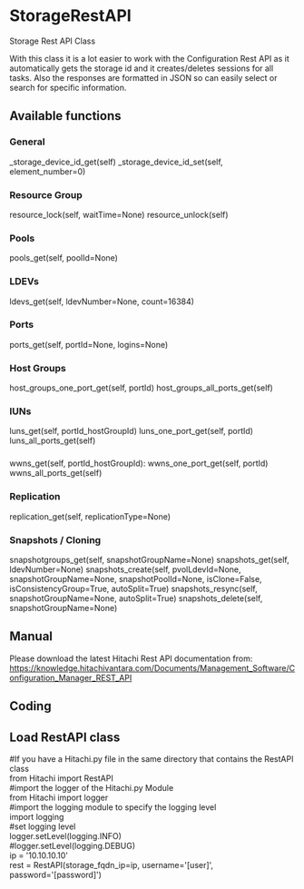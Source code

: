 # StorageRestAPI<br />
Storage Rest API Class<br />

With this class it is a lot easier to work with the Configuration Rest API as it automatically gets the storage id and it creates/deletes sessions for all tasks.
Also the responses are formatted in JSON so can easily select or search for specific information.

## Available functions
### General
_storage_device_id_get(self)
_storage_device_id_set(self, element_number=0)
### Resource Group
resource_lock(self, waitTime=None)
resource_unlock(self)
### Pools
pools_get(self, poolId=None)
### LDEVs
ldevs_get(self, ldevNumber=None, count=16384)
### Ports
ports_get(self, portId=None, logins=None)
### Host Groups
host_groups_one_port_get(self, portId)
host_groups_all_ports_get(self)
### lUNs
luns_get(self, portId_hostGroupId)
luns_one_port_get(self, portId)
luns_all_ports_get(self)
### 
wwns_get(self, portId_hostGroupId):
wwns_one_port_get(self, portId)
wwns_all_ports_get(self)
### Replication
replication_get(self, replicationType=None)
### Snapshots / Cloning
snapshotgroups_get(self, snapshotGroupName=None)
snapshots_get(self, ldevNumber=None)
snapshots_create(self, pvolLdevId=None, snapshotGroupName=None, snapshotPoolId=None, isClone=False, isConsistencyGroup=True, autoSplit=True)
snapshots_resync(self, snapshotGroupName=None, autoSplit=True)
snapshots_delete(self, snapshotGroupName=None)

## Manual
Please download the latest Hitachi Rest API documentation from:<br />
https://knowledge.hitachivantara.com/Documents/Management_Software/Configuration_Manager_REST_API<br />

## Coding
<h2>Load RestAPI class</h2>
#If you have a Hitachi.py file in the same directory that contains the RestAPI class<br />
from Hitachi import RestAPI<br />
#import the logger of the Hitachi.py Module<br />
from Hitachi import logger<br />
#import the logging module to specify the logging level<br />
import logging<br />
#set logging level<br />
logger.setLevel(logging.INFO)<br />
#logger.setLevel(logging.DEBUG)<br />
ip = '10.10.10.10'<br />
rest = RestAPI(storage_fqdn_ip=ip, username='[user]', password='[password]')<br />
